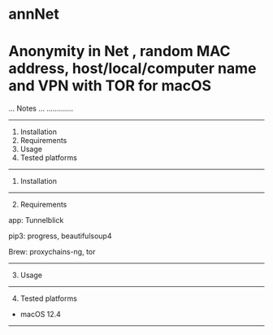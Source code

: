 # annNet
# Anonymity in Net , random MAC address, host/local/computer name and VPN with TOR for macOS


... Notes ...
.............

-------------------------
1. Installation
2. Requirements
3. Usage
4. Tested platforms
-------------------------


1. Installation

-------------------------

2. Requirements

app:
Tunnelblick

pip3:
progress,
beautifulsoup4

Brew:
proxychains-ng,
tor

-------------------------


3. Usage



-------------------------


4. Tested platforms

  * macOS 12.4
-------------------------
